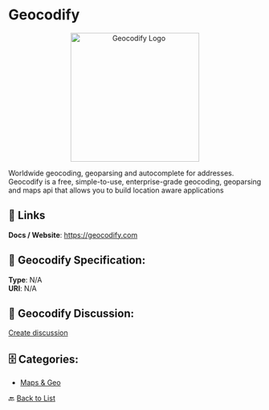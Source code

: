 # Geocodify
<p align="center">
    <img width="256" src="https://raw.githubusercontent.com/apis-list/apis-list/main/apis/geocodify/logo_256x256.png" alt="Geocodify Logo"/>
</p>

Worldwide geocoding, geoparsing and autocomplete for addresses. Geocodify is a free, simple-to-use, enterprise-grade geocoding, geoparsing and maps api that allows you to build location aware applications

##  🔗 Links
**Docs / Website**: https://geocodify.com

## 🧬 Geocodify Specification:
**Type**: N/A  
**URI**: N/A

## 💬 Geocodify Discussion:
[Create discussion](https://github.com/apis-list/apis-list/discussions/new)

## 🗄️ Categories:
- [Maps & Geo](https://github.com/apis-list/apis-list#maps--geo-)




🔙 [Back to List](https://github.com/apis-list/apis-list)
